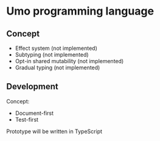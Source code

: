 # Umo programming language

## Concept

- Effect system (not implemented)
- Subtyping (not implemented)
- Opt-in shared mutability (not implemented)
- Gradual typing (not implemented)

## Development

Concept:

- Document-first
- Test-first

Prototype will be written in TypeScript

